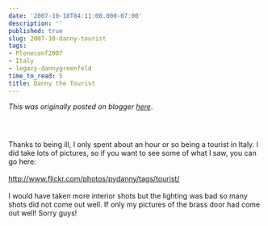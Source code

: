 ```yaml
---
date: '2007-10-18T04:11:00.000-07:00'
description: ''
published: true
slug: 2007-10-danny-tourist
tags:
- Ploneconf2007
- Italy
- legacy-dannygreenfeld
time_to_read: 5
title: Danny the Tourist
---
```


*This was originally posted on blogger [here](https://dannygreenfeld.blogspot.com/2007/10/danny-tourist.html)*.

<a href="http://2.bp.blogspot.com/_KEFU5_uGRyw/RxdAKCCsgoI/AAAAAAAAAAU/Lmw-AZJjJ54/s1600-h/IMG_4904.jpg"><img alt="" border="0" id="BLOGGER_PHOTO_ID_5122633642248274562" src="http://2.bp.blogspot.com/_KEFU5_uGRyw/RxdAKCCsgoI/AAAAAAAAAAU/Lmw-AZJjJ54/s320/IMG_4904.jpg" style="margin: 0px auto 10px; display: block; text-align: center; cursor: pointer;" /></a><br /><br />Thanks to being ill, I only spent about an hour or so being a tourist in Italy.  I did take lots of pictures, so if you want to see some of what I saw, you can go here:<br /><br /><a href="http://www.flickr.com/photos/pydanny/tags/tourist/">http://www.flickr.com/photos/pydanny/tags/tourist/</a><br /><br />I would have taken more interior shots but the lighting was bad so many shots did not come out well.  If only my pictures of the brass door had come out well!  Sorry guys!